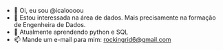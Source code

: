 - 👋 Oi, eu sou @icaloooou
- 👀 Estou interessada na área de dados. Mais precisamente na formação de Engenheira de Dados.
- 🌱 Atualmente aprendendo python e SQL
- 📫 Mande um e-mail para mim: rockingrid6@gmail.com
